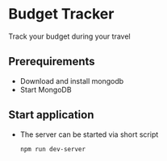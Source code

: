 # Budget Tracker

Track your budget during your travel

## Prerequirements

- Download and install mongodb
- Start MongoDB

## Start application

- The server can be started via short script

    ```node
    npm run dev-server
    ```